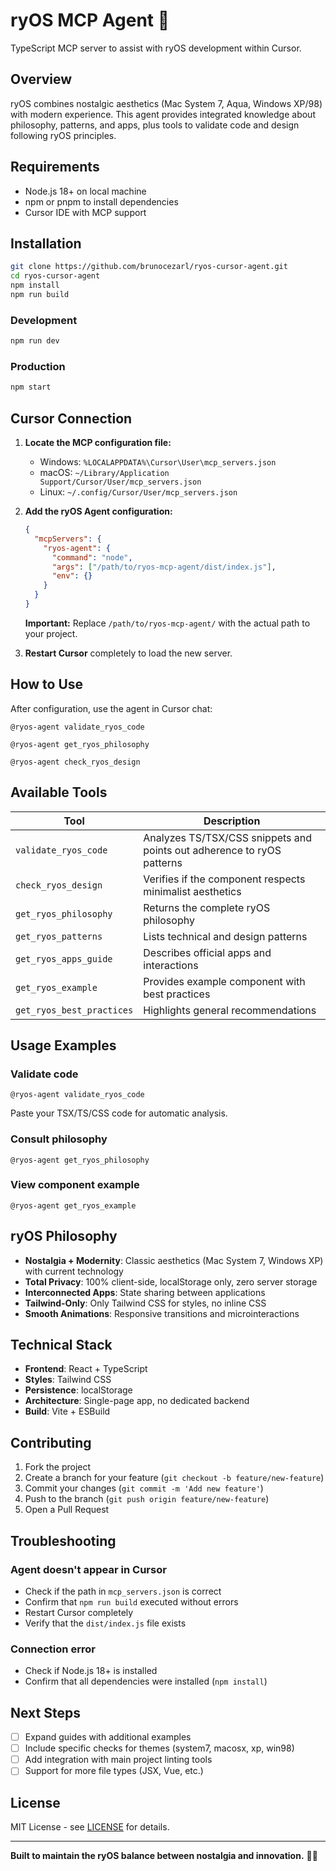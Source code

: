 # ryOS MCP Agent 🚀

TypeScript MCP server to assist with ryOS development within Cursor.

## Overview

ryOS combines nostalgic aesthetics (Mac System 7, Aqua, Windows XP/98) with modern experience.
This agent provides integrated knowledge about philosophy, patterns, and apps, plus
tools to validate code and design following ryOS principles.

## Requirements

- Node.js 18+ on local machine
- npm or pnpm to install dependencies
- Cursor IDE with MCP support

## Installation

```bash
git clone https://github.com/brunocezarl/ryos-cursor-agent.git
cd ryos-cursor-agent
npm install
npm run build
```

### Development

```bash
npm run dev
```

### Production

```bash
npm start
```

## Cursor Connection

1. **Locate the MCP configuration file:**
   - Windows: `%LOCALAPPDATA%\Cursor\User\mcp_servers.json`
   - macOS: `~/Library/Application Support/Cursor/User/mcp_servers.json`
   - Linux: `~/.config/Cursor/User/mcp_servers.json`

2. **Add the ryOS Agent configuration:**
   ```json
   {
     "mcpServers": {
       "ryos-agent": {
         "command": "node",
         "args": ["/path/to/ryos-mcp-agent/dist/index.js"],
         "env": {}
       }
     }
   }
   ```
   
   **Important:** Replace `/path/to/ryos-mcp-agent/` with the actual path to your project.

3. **Restart Cursor** completely to load the new server.

## How to Use

After configuration, use the agent in Cursor chat:

```
@ryos-agent validate_ryos_code
```

```
@ryos-agent get_ryos_philosophy
```

```
@ryos-agent check_ryos_design
```

## Available Tools

| Tool | Description |
|------|-------------|
| `validate_ryos_code` | Analyzes TS/TSX/CSS snippets and points out adherence to ryOS patterns |
| `check_ryos_design` | Verifies if the component respects minimalist aesthetics |
| `get_ryos_philosophy` | Returns the complete ryOS philosophy |
| `get_ryos_patterns` | Lists technical and design patterns |
| `get_ryos_apps_guide` | Describes official apps and interactions |
| `get_ryos_example` | Provides example component with best practices |
| `get_ryos_best_practices` | Highlights general recommendations |

## Usage Examples

### Validate code
```
@ryos-agent validate_ryos_code
```
Paste your TSX/TS/CSS code for automatic analysis.

### Consult philosophy
```
@ryos-agent get_ryos_philosophy
```

### View component example
```
@ryos-agent get_ryos_example
```

## ryOS Philosophy

- **Nostalgia + Modernity**: Classic aesthetics (Mac System 7, Windows XP) with current technology
- **Total Privacy**: 100% client-side, localStorage only, zero server storage
- **Interconnected Apps**: State sharing between applications
- **Tailwind-Only**: Only Tailwind CSS for styles, no inline CSS
- **Smooth Animations**: Responsive transitions and microinteractions

## Technical Stack

- **Frontend**: React + TypeScript
- **Styles**: Tailwind CSS
- **Persistence**: localStorage
- **Architecture**: Single-page app, no dedicated backend
- **Build**: Vite + ESBuild

## Contributing

1. Fork the project
2. Create a branch for your feature (`git checkout -b feature/new-feature`)
3. Commit your changes (`git commit -m 'Add new feature'`)
4. Push to the branch (`git push origin feature/new-feature`)
5. Open a Pull Request

## Troubleshooting

### Agent doesn't appear in Cursor
- Check if the path in `mcp_servers.json` is correct
- Confirm that `npm run build` executed without errors
- Restart Cursor completely
- Verify that the `dist/index.js` file exists

### Connection error
- Check if Node.js 18+ is installed
- Confirm that all dependencies were installed (`npm install`)

## Next Steps

- [ ] Expand guides with additional examples
- [ ] Include specific checks for themes (system7, macosx, xp, win98)
- [ ] Add integration with main project linting tools
- [ ] Support for more file types (JSX, Vue, etc.)

## License

MIT License - see [LICENSE](LICENSE) for details.

---

**Built to maintain the ryOS balance between nostalgia and innovation.** 🎨✨

